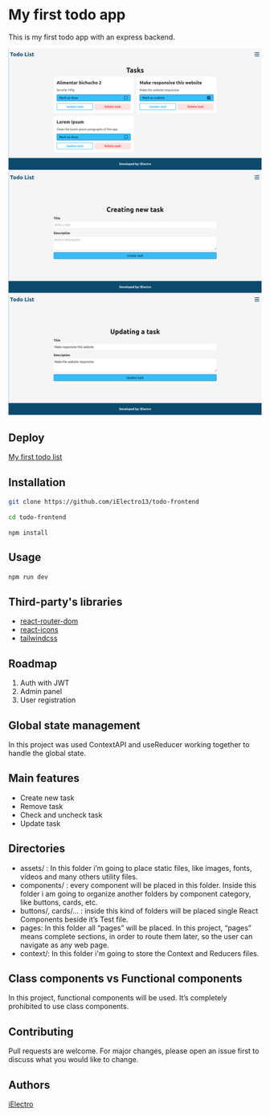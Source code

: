 # My first todo app

This is my first todo app with an express backend.

![img1](./src/assets/images/cap1.png)
![img2](./src/assets/images/cap2.png)
![img3](./src/assets/images/cap3.png)

## Deploy
[My first todo list](https://my-first-todo-app.vercel.app/ "EM: Hecho a mano")

## Installation
```bash
git clone https://github.com/iElectro13/todo-frontend
```

```bash
cd todo-frontend
```

```
npm install
```

## Usage

```bash
npm run dev
```

## Third-party's libraries
- [react-router-dom](https://github.com/remix-run/react-router#readme "react-router-dom")
- [react-icons](https://react-icons.github.io/react-icons/ "react-icons")
- [tailwindcss](https://tailwindcss.com/ "tailwindcss")

## Roadmap

1) Auth with JWT
2) Admin panel
3) User registration


## Global state management
In this project was used ContextAPI and useReducer working together to handle the global state.

## Main features

- Create new task
- Remove task
- Check and uncheck task
- Update task

## Directories
- assets/ : In this folder i’m going to place static files, like images, fonts, vídeos and
many others utility files.
- components/ : every component will be placed in this folder. Inside this folder i am
going to organize another folders by component category, like buttons, cards, etc.
- buttons/, cards/... : inside this kind of folders will be placed single React Components
beside it’s Test file.
- pages: In this folder all “pages” will be placed. In this project, “pages” means
complete sections, in order to route them later, so the user can navigate as any web
page.
- context/: In this folder i'm going to store the Context and Reducers files.


## Class components vs Functional components
In this project, functional components will be used. It’s completely prohibited to use class
components.

## Contributing
Pull requests are welcome. For major changes, please open an issue first to discuss what you would like to change.

## Authors
[iElectro](https://github.com/iElectro13 "iElectro")
